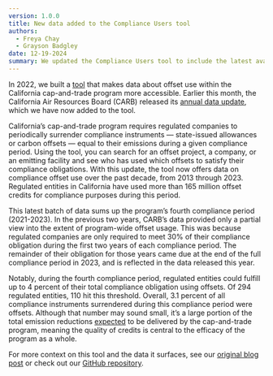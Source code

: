 ```yaml
---
version: 1.0.0
title: New data added to the Compliance Users tool
authors:
  - Freya Chay
  - Grayson Badgley
date: 12-19-2024
summary: We updated the Compliance Users tool to include the latest available cap-and-trade program data about who used which offsets during the program’s fourth compliance period.
---
```


In 2022, we built a [tool](https://carbonplan.org/research/compliance-users) that makes data about offset use within the California cap-and-trade program more accessible. Earlier this month, the California Air Resources Board (CARB) released its [annual data update](https://ww2.arb.ca.gov/our-work/programs/cap-and-trade-program/cap-and-trade-program-data), which we have now added to the tool.

California’s cap-and-trade program requires regulated companies to periodically surrender compliance instruments — state-issued allowances or carbon offsets — equal to their emissions during a given compliance period. Using the tool, you can search for an offset project, a company, or an emitting facility and see who has used which offsets to satisfy their compliance obligations. With this update, the tool now offers data on compliance offset use over the past decade, from 2013 through 2023. Regulated entities in California have used more than 165 million offset credits for compliance purposes during this period.

This latest batch of data sums up the program’s fourth compliance period (2021-2023). In the previous two years, CARB’s data provided only a partial view into the extent of program-wide offset usage. This was because regulated companies are only required to meet 30% of their compliance obligation during the first two years of each compliance period. The remainder of their obligation for those years came due at the end of the full compliance period in 2023, and is reflected in the data released this year.

Notably, during the fourth compliance period, regulated entities could fulfill up to 4 percent of their total compliance obligation using offsets. Of 294 regulated entities, 110 hit this threshold. Overall, 3.1 percent of all compliance instruments surrendered during this compliance period were offsets. Although that number may sound small, it’s a large portion of the total emission reductions [expected](https://ww2.arb.ca.gov/sites/default/files/2023-04/2022-sp.pdf) to be delivered by the cap-and-trade program, meaning the quality of credits is central to the efficacy of the program as a whole.

For more context on this tool and the data it surfaces, see our [original blog post](https://carbonplan.org/blog/compliance-users-release) or check out our [GitHub repository](https://github.com/carbonplan/compliance-users).
